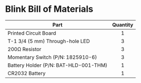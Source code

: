 # Blink Bill of Materials

| Part | Quantity |
|----------|:-------------:|
|Printed Circuit Board| 1|
|T-1 3/4 (5 mm) Through-hole LED| 3|
|200Ω Resistor| 3|
|Momentary Switch (P/N: 1825910-6)| 3
|Battery Holder (P/N: BAT-HLD-001-THM) |1|
|CR2032 Battery| 1|

